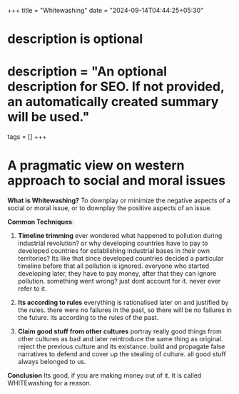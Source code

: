 +++
title = "Whitewashing"
date = "2024-09-14T04:44:25+05:30"

#
# description is optional
#
# description = "An optional description for SEO. If not provided, an automatically created summary will be used."

tags = []
+++

# **A pragmatic view on western approach to social and moral issues**

**What is Whitewashing?**
To downplay or minimize the negative aspects of a social or moral issue, or to downplay the positive aspects of an issue.

**Common Techniques**:

1. **Timeline trimming**
   ever wondered what happened to pollution during industrial revolution?
   or why developing countries have to pay to developed countries for establishing industrial bases in their own territories?
   Its like that since developed countries decided a particular timeline before that all pollution is ignored.
   everyone who started developing later, they have to pay money, after that they can ignore pollution.
   something went wrong? just dont account for it. never ever refer to it.

2. **Its according to rules**
   everything is rationalised later on and justified by the rules.
   there were no failures in the past, so there will be no failures in the future.
   its according to the rules of the past.

3. **Claim good stuff from other cultures**
   portray really good things from other cultures as bad and later reintroduce the same thing as original.
   reject the previous culture and its existance.
   build and propagate false narratives to defend and cover up the stealing of culture.
   all good stuff always belonged to us.

**Conclusion**
Its good, if you are making money out of it.
It is called WHITEwashing for a reason.

